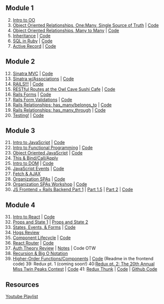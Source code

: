 ## Module 1

2. [Intro to OO](https://youtu.be/kxYG4xo7Lm8)
3. [Object Oriented Relationships, One:Many, Single Source of Truth](https://youtu.be/bGxs0_5_goE) | [Code](https://github.com/learn-co-students/web-121117/tree/master/03_oo_relations)
4. [Object Oriented Relationships, Many to Many](https://youtu.be/PC_QNVbT6To) | [Code](https://github.com/learn-co-students/web-121117/tree/master/04_more_relations_many)
5. [Inheritance](https://youtu.be/rRIMo7ambpI) | [Code](https://github.com/learn-co-students/web-121117/tree/master/05_inheritance)
6. [SQL in Ruby](https://youtu.be/FEN8K6dy2lw) | [Code](https://github.com/learn-co-students/web-121117/tree/master/06_sql_in_ruby)
7. [Active Record](https://www.youtube.com/watch?v=vloTip6iQT0) | [Code](https://github.com/learn-co-students/web-121117/tree/master/09_active_record/active-record-fun)

## Module 2

12. [Sinatra MVC](https://www.youtube.com/watch?v=FUxz2vBa_QA&feature=youtu.be) | [Code](https://github.com/learn-co-students/web-121117/tree/master/12_sinatra_mvc/restaurant)
13. [Sinatra w/Associations](https://youtu.be/8qx3opm7REg) | [Code](https://github.com/learn-co-students/web-121117/tree/master/14_more_sinatra/badreads)
14. [RAILS!!!](https://youtu.be/1qmHonZTbl0) | [Code](https://github.com/learn-co-students/web-121117/tree/master/15_rails)
15. [RESTful Routes at the Owl Cave Sushi Cafe](https://youtu.be/vE97XABHMkE) | [Code](https://github.com/meryldakin/restful_routes/tree/workshop)
16. [Rails Forms](https://youtu.be/ejudkxHQ4Ns) | [Code](https://github.com/learn-co-students/web-121117/tree/master/16_rails_forms/pastry_shop)
17. [Rails Form Validations](https://youtu.be/I_FBuK5XxZA) | [Code](https://github.com/learn-co-students/web-121117/tree/master/17_rails_validations/pastry_shop)
18. [Rails Relationships: has_many/belongs_to](https://youtu.be/FrXjK9M9FfM) | [Code](https://github.com/learn-co-students/web-121117/tree/master/18_rails_associations/liquor_store)
19. [Rails Relationships: has_many_through](https://youtu.be/DB52h0ovgps) | [Code](https://github.com/learn-co-students/web-121117/tree/master/19_rails_associations_has_many/gym)
20. [Testing!](https://youtu.be/Q5ZFVeD6RaQ) | [Code](https://github.com/learn-co-students/web-121117/tree/master/22_testing_in_ruby)

## Module 3

21. [Intro to JavaScript](https://youtu.be/AZuC_JxVeDU) | [Code](https://github.com/learn-co-students/web-121117/tree/master/22_js_intro)
22. [Intro to Functional Programming](https://youtu.be/PdrAThwK9m4) | [Code](https://github.com/learn-co-students/web-121117/tree/master/23_js_functional)
23. [Object Oriented JavaScript](https://youtu.be/P45Lfc5FBo8) | [Code](https://github.com/learn-co-students/web-121117/tree/master/24_js_oo)
24. [This & Bind/Call/Apply](https://youtu.be/G_mcR956TPA)
25. [Intro to DOM](https://youtu.be/F5Eiug0bm2Y) | [Code](https://github.com/learn-co-students/web-121117/tree/master/26_dom)
26. [JavaScript Events](https://youtu.be/Wvt6cj87vYQ) | [Code](https://github.com/learn-co-students/web-121117/tree/master/27_events)
27. [Fetch & AJAX](https://www.youtube.com/watch?v=x14065Qwo00&index=6&list=PLc6AmvC5ZybzTjdZ842MLVX0nuiLuUG6C)
28. [Organization SPAs](https://youtu.be/4Bd42XX_Pl0) | [Code](https://github.com/learn-co-students/web-121117/tree/master/29_organization)
29. [Organization SPAs Workshop](https://youtu.be/DUOOLFqaIfc) | [Code](https://github.com/learn-co-students/web-121117/tree/master/30_organization_pt2)
30. [JS Frontend + Rails Backend Part 1](https://youtu.be/sFyn9RjU6l0) | [Part 1.5](https://youtu.be/2uvQegy2XZo) | [Part 2](https://youtu.be/9YMzbHBrip4) | [Code](https://github.com/learn-co-students/web-121117/tree/master/31-js)

## Module 4

31. [Intro to React](https://youtu.be/Z0e97DfAe4E) | [Code](https://github.com/learn-co-students/web-121117/tree/master/32-intro-react)
32. [Props and State 1](https://www.youtube.com/watch?v=j3y2_CQZXVM&list=PLc6AmvC5ZybzTjdZ842MLVX0nuiLuUG6C&index=10) | [Props and State 2](https://www.youtube.com/watch?v=8VCS8O-efOM&list=PLc6AmvC5ZybzTjdZ842MLVX0nuiLuUG6C&index=11)
33. [States, Events, & Forms](https://youtu.be/BwwrbsvPjm0) | [Code](https://github.com/learn-co-students/web-121117/tree/master/33-state-events-forms/tasklister)
33. [Hogs Review](https://youtu.be/WqfUO04CeQQ)
34. [Component Lifecycle](https://www.youtube.com/watch?v=_geBNdn0M70&list=PLc6AmvC5ZybzTjdZ842MLVX0nuiLuUG6C&index=14) | [Code](https://github.com/sbal13/component-lifecycle-lecture-web-121117)
35. [React Router](https://youtu.be/hMlBe2Ye7h4) | [Code](https://github.com/learn-co-students/web-121117/tree/master/34-react-router/pokemon-pals)
36. [Auth Theory Review](https://youtu.be/JIPStljZ84E) | [Notes](https://github.com/learn-co-students/web-121117/tree/master/35-react-auth) | Code OTW
37. [Recursion & Big O Notation](https://youtu.be/EWxfy3ax8dg)
38. [Higher-Order Functions/Components](https://youtu.be/_AIwy9yzVg0) | [Code](https://github.com/learn-co-students/web-121117/tree/master/37-hoc) (Readme in the frontend code)
39: Redux pt. 1 (coming soon!)
40:[Redux pt. 2: The 20th Annual Miss Twin Peaks Contest](https://www.youtube.com/watch?v=tMjM8yT15GU&feature=youtu.be) | [Code](https://github.com/meryldakin/miss-twin-peaks)
41: [Redux Thunk](https://www.youtube.com/watch?v=8DDx2o-pHvg&feature=youtu.be) | [Code](https://www.youtube.com/watch?v=dQw4w9WgXcQ) | [Github Code](https://github.com/learn-co-students/web-121117/tree/master/38-thunk/booksapp)

## Resources

[Youtube Playlist](https://www.youtube.com/playlist?list=PLc6AmvC5ZybzTjdZ842MLVX0nuiLuUG6C)
